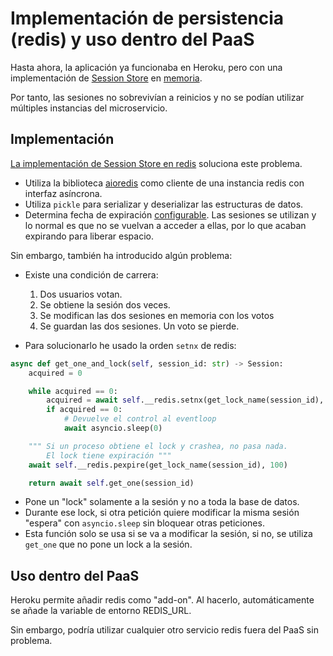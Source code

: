 # Implementación de persistencia (redis) y uso dentro del PaaS

Hasta ahora, la aplicación ya funcionaba en Heroku, pero con una implementación de [Session Store](../app/data/session_store/session_store.py) en [memoria](../app/data/session_store/in_memory_session_store.py).

Por tanto, las sesiones no sobrevivían a reinicios y no se podían utilizar múltiples instancias del microservicio.

## Implementación

[La implementación de Session Store en redis](../app/data/session_store/redis_session_store.py) soluciona este problema.

- Utiliza la biblioteca [aioredis](https://github.com/aio-libs/aioredis) como cliente de una instancia redis con interfaz asíncrona.
- Utiliza `pickle` para serializar y deserializar las estructuras de datos.
- Determina fecha de expiración [configurable](configuracion.md). Las sesiones se utilizan y lo normal es que no se vuelvan a acceder a ellas, por lo que acaban expirando para liberar espacio.

Sin embargo, también ha introducido algún problema:

- Existe una condición de carrera:

  1. Dos usuarios votan.
  2. Se obtiene la sesión dos veces.
  3. Se modifican las dos sesiones en memoria con los votos
  4. Se guardan las dos sesiones. Un voto se pierde.

- Para solucionarlo he usado la orden `setnx` de redis:

```python
async def get_one_and_lock(self, session_id: str) -> Session:
    acquired = 0

    while acquired == 0:
        acquired = await self.__redis.setnx(get_lock_name(session_id), 'true')
        if acquired == 0:
            # Devuelve el control al eventloop
            await asyncio.sleep(0)

    """ Si un proceso obtiene el lock y crashea, no pasa nada.
        El lock tiene expiración """
    await self.__redis.pexpire(get_lock_name(session_id), 100)

    return await self.get_one(session_id)
```

- Pone un "lock" solamente a la sesión y no a toda la base de datos.
- Durante ese lock, si otra petición quiere modificar la misma sesión "espera" con `asyncio.sleep` sin bloquear otras peticiones.
- Esta función solo se usa si se va a modificar la sesión, si no, se utiliza `get_one` que no pone un lock a la sesión.

## Uso dentro del PaaS

Heroku permite añadir redis como "add-on". Al hacerlo, automáticamente se añade la variable de entorno REDIS_URL.

Sin embargo, podría utilizar cualquier otro servicio redis fuera del PaaS sin problema.
